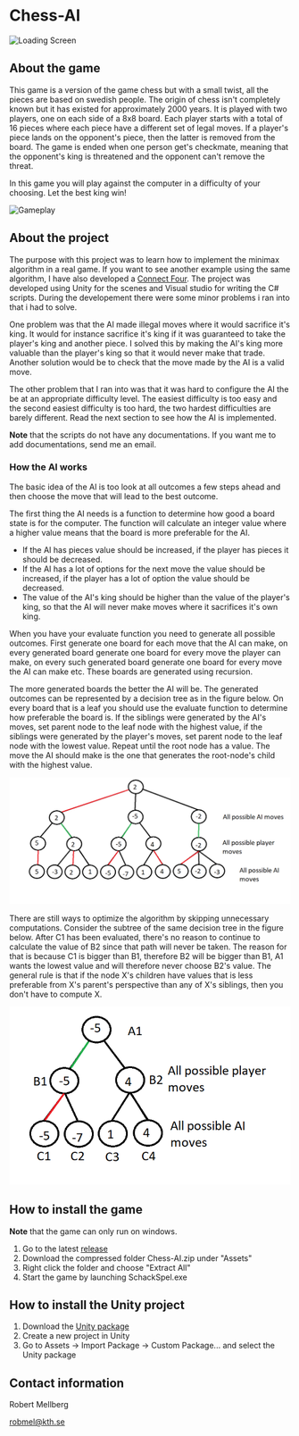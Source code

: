 # Chess-AI

![Loading Screen](GIFs/Schack-2019-10-06-23-51-11_Trim.gif)

## About the game

This game is a version of the game chess but with a small twist, all the pieces are based on swedish people. The origin of chess isn't completely known but it has existed for approximately 2000 years. It is played with two players, one on each side of a 8x8 board. Each player starts with a total of 16 pieces where each piece have a different set of legal moves. If a player's piece lands on the opponent's piece, then the latter is removed from the board. The game is ended when one person get's checkmate, meaning that the opponent's king is threatened and the opponent can't remove the threat.

In this game you will play against the computer in a difficulty of your choosing. Let the best king win!

![Gameplay](GIFs/Schack-2019-10-06-23-39-28.gif)

## About the project

The purpose with this project was to learn how to implement the minimax algorithm in a real game. If you want to see another example using the same algorithm, I have also developed a [Connect Four](https://github.com/Robert-Mellberg/Four-in-a-row-AI). The project was developed using Unity for the scenes and Visual studio for writing the C# scripts. During the developement there were some minor problems i ran into that i had to solve.

One problem was that the AI made illegal moves where it would sacrifice it's king. It would for instance sacrifice it's king if it was guaranteed to take the player's king and another piece. I solved this by making the AI's king more valuable than the player's king so that it would never make that trade. Another solution would be to check that the move made by the AI is a valid move.

The other problem that I ran into was that it was hard to configure the AI the be at an appropriate difficulty level. The easiest difficulty is too easy and the second easiest difficulty is too hard, the two hardest difficulties are barely different. Read the next section to see how the AI is implemented.

**Note** that the scripts do not have any documentations. If you want me to add documentations, send me an email.

### How the AI works

The basic idea of the AI is too look at all outcomes a few steps ahead and then choose the move that will lead to the best outcome.

The first thing the AI needs is a function to determine how good a board state is for the computer. The function will calculate an integer value where a higher value means that the board is more preferable for the AI.
* If the AI has pieces value should be increased, if the player has pieces it should be decreased.
* If the AI has a lot of options for the next move the value should be increased, if the player has a lot of option the value should be decreased.
* The value of the AI's king should be higher than the value of the player's king, so that the AI will never make moves where it sacrifices it's own king.

When you have your evaluate function you need to generate all possible outcomes. First generate one board for each move that the AI can make, on every generated board generate one board for every move the player can make, on every such generated board generate one board for every move the AI can make etc. These boards are generated using recursion.

The more generated boards the better the AI will be. The generated outcomes can be represented by a decision tree as in the figure below. On every board that is a leaf you should use the evaluate function to determine how preferable the board is. If the siblings were generated by the AI's moves, set parent node to the leaf node with the highest value, if the siblings were generated by the player's moves, set parent node to the leaf node with the lowest value. Repeat until the root node has a value. The move the AI should make is the one that generates the root-node's child with the highest value.

![](GIFs/Minimax.png)

There are still ways to optimize the algorithm by skipping unnecessary computations. Consider the subtree of the same decision tree in the figure below. After C1 has been evaluated, there's no reason to continue to calculate the value of B2 since that path will never be taken. The reason for that is because C1 is bigger than B1, therefore B2 will be bigger than B1, A1 wants the lowest value and will therefore never choose B2's value. The general rule is that if the node X's children have values that is less preferable from X's parent's perspective than any of X's siblings, then you don't have to compute X.

![](GIFs/MinimaxSubtree.png)

## How to install the game

**Note** that the game can only run on windows.

1. Go to the latest [release](https://github.com/Robert-Mellberg/Chess-AI/releases/tag/v1.0)
2. Download the compressed folder Chess-AI.zip under "Assets"
3. Right click the folder and choose "Extract All"
4. Start the game by launching SchackSpel.exe

## How to install the Unity project

1. Download the [Unity package](https://github.com/Robert-Mellberg/Chess-AI/blob/master/ChessProject.unitypackage)
2. Create a new project in Unity
3. Go to Assets -> Import Package -> Custom Package... and select the Unity package

## Contact information
Robert Mellberg

robmel@kth.se
